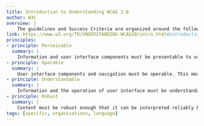 ```yaml
---
title: Introduction to Understanding WCAG 2.0
author: W3C
overview: |
    The guidelines and Success Criteria are organized around the following four principles, which lay the foundation necessary for anyone to access and use Web content. Anyone who wants to use the Web must have content that is:
link: https://www.w3.org/TR/UNDERSTANDING-WCAG20/intro.html#introduction-fourprincs-head
principles:
- principle: Perceivable
  summary: |
    Information and user interface components must be presentable to users in ways they can perceive. This means that users must be able to perceive the information being presented (it can't be invisible to all of their senses)
- principle: Operable
  summary: |
    User interface components and navigation must be operable. This means that users must be able to operate the interface (the interface cannot require interaction that a user cannot perform)
- principle: Understandable
  summary: |
    Information and the operation of user interface must be understandable. This means that users must be able to understand the information as well as the operation of the user interface (the content or operation cannot be beyond their understanding)
- principle: Robust
  summary: |
    Content must be robust enough that it can be interpreted reliably by a wide variety of user agents, including assistive technologies. This means that users must be able to access the content as technologies advance (as technologies and user agents evolve, the content should remain accessible)
tags: [specific, organisations, language]
---
```

